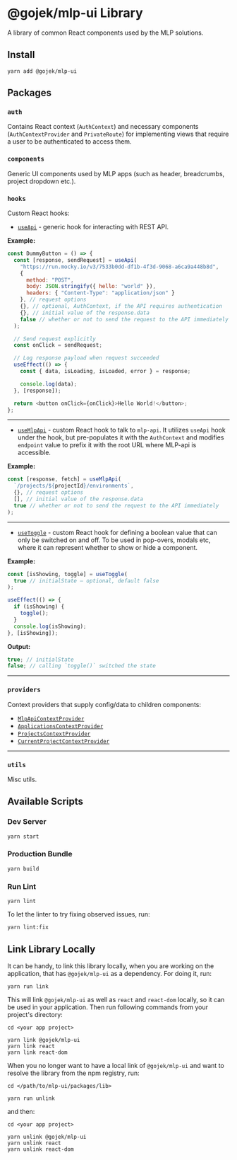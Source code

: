 # @gojek/mlp-ui Library

A library of common React components used by the MLP solutions.

## Install

```shell script
yarn add @gojek/mlp-ui
```

## Packages

### `auth`

Contains React context (`AuthContext`) and necessary components (`AuthContextProvider` and `PrivateRoute`) for implementing views that require a user to be authenticated to access them.

### `components`

Generic UI components used by MLP apps (such as header, breadcrumbs, project dropdown etc.).

### `hooks`

Custom React hooks:

- [`useApi`](./src/hooks/useApi.js) - generic hook for interacting with REST API.

**Example:**

```js
const DummyButton = () => {
  const [response, sendRequest] = useApi(
    "https://run.mocky.io/v3/7533b0dd-df1b-4f3d-9068-a6ca9a448b8d",
    {
      method: "POST",
      body: JSON.stringify({ hello: "world" }),
      headers: { "Content-Type": "application/json" }
    }, // request options
    {}, // optional, AuthContext, if the API requires authentication
    {}, // initial value of the response.data
    false // whether or not to send the request to the API immediately
  );

  // Send request explicitly
  const onClick = sendRequest;

  // Log response payload when request succeeded
  useEffect(() => {
    const { data, isLoading, isLoaded, error } = response;

    console.log(data);
  }, [response]);

  return <button onClick={onClick}>Hello World!</button>;
};
```

---

- [`useMlpApi`](./src/hooks/useMlpApi.js) - custom React hook to talk to `mlp-api`. It utilizes `useApi` hook under the hook, but pre-populates it with the `AuthContext` and modifies `endpoint` value to prefix it with the root URL where MLP-api is accessible.

**Example:**

```js
const [response, fetch] = useMlpApi(
  `/projects/${projectId}/environments`,
  {}, // request options
  [], // initial value of the response.data
  true // whether or not to send the request to the API immediately
);
```

---

- [`useToggle`](src/hooks/useToggle.js) - custom React hook for defining a boolean value that can only be switched on and off. To be used in pop-overs, modals etc, where it can represent whether to show or hide a component.

**Example:**

```js
const [isShowing, toggle] = useToggle(
  true // initialState – optional, default false
);

useEffect(() => {
  if (isShowing) {
    toggle();
  }
  console.log(isShowing);
}, [isShowing]);
```

**Output:**

```js
true; // initialState
false; // calling `toggle()` switched the state
```

---

### `providers`

Context providers that supply config/data to children components:

- [`MlpApiContextProvider`](./src/providers/api)
- [`ApplicationsContextProvider`](./src/providers/application)
- [`ProjectsContextProvider`](./src/providers/project/projectsContext.js)
- [`CurrentProjectContextProvider`](./src/providers/project/currentProjectContext.js)

---

### `utils`

Misc utils.

## Available Scripts

### Dev Server

```shell script
yarn start
```

### Production Bundle

```shell script
yarn build
```

### Run Lint

```shell script
yarn lint
```

To let the linter to try fixing observed issues, run:

```shell script
yarn lint:fix
```

## Link Library Locally

It can be handy, to link this library locally, when you are working on the application, that has `@gojek/mlp-ui` as a dependency. For doing it, run:

```shell script
yarn run link
```

This will link `@gojek/mlp-ui` as well as `react` and `react-dom` locally, so it can be used in your application. Then run following commands from your project's directory:

```shell script
cd <your app project>

yarn link @gojek/mlp-ui
yarn link react
yarn link react-dom
```

When you no longer want to have a local link of `@gojek/mlp-ui` and want to resolve the library from the npm registry, run:

```shell script
cd </path/to/mlp-ui/packages/lib>

yarn run unlink
```

and then:

```shell script
cd <your app project>

yarn unlink @gojek/mlp-ui
yarn unlink react
yarn unlink react-dom
```
